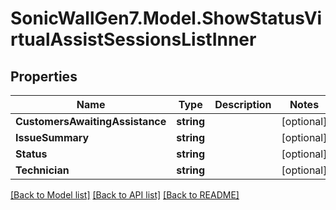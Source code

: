 # SonicWallGen7.Model.ShowStatusVirtualAssistSessionsListInner

## Properties

Name | Type | Description | Notes
------------ | ------------- | ------------- | -------------
**CustomersAwaitingAssistance** | **string** |  | [optional] 
**IssueSummary** | **string** |  | [optional] 
**Status** | **string** |  | [optional] 
**Technician** | **string** |  | [optional] 

[[Back to Model list]](../README.md#documentation-for-models) [[Back to API list]](../README.md#documentation-for-api-endpoints) [[Back to README]](../README.md)

